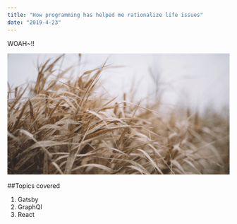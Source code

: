 ```yaml
---
title: "How programming has helped me rationalize life issues"
date: "2019-4-23"
---
```


WOAH~!!

![Grass](./grass.png)


##Topics covered

1. Gatsby
2. GraphQl
3. React